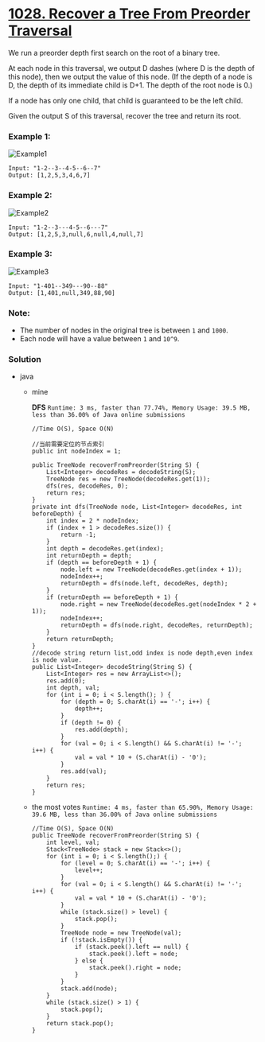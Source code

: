 # [1028. Recover a Tree From Preorder Traversal](https://leetcode.com/problems/recover-a-tree-from-preorder-traversal/)

We run a preorder depth first search on the root of a binary tree.

At each node in this traversal, we output D dashes (where D is the depth of this node), then we output the value of this node.  (If the depth of a node is D, the depth of its immediate child is D+1.  The depth of the root node is 0.)

If a node has only one child, that child is guaranteed to be the left child.

Given the output S of this traversal, recover the tree and return its root.

### Example 1:
![Example1](https://assets.leetcode.com/uploads/2019/04/08/recover-a-tree-from-preorder-traversal.png)
```
Input: "1-2--3--4-5--6--7"
Output: [1,2,5,3,4,6,7]
```

### Example 2:
![Example2](https://assets.leetcode.com/uploads/2019/04/11/screen-shot-2019-04-10-at-114101-pm.png)
```
Input: "1-2--3---4-5--6---7"
Output: [1,2,5,3,null,6,null,4,null,7]
```

### Example 3:
![Example3](https://assets.leetcode.com/uploads/2019/04/11/screen-shot-2019-04-10-at-114955-pm.png)
```
Input: "1-401--349---90--88"
Output: [1,401,null,349,88,90]
```

### Note:
* The number of nodes in the original tree is between `1` and `1000`.
* Each node will have a value between `1` and `10^9`.


### Solution
* java
  * mine 
  
    **DFS** `Runtime: 3 ms, faster than 77.74%, Memory Usage: 39.5 MB, less than 36.00% of Java online submissions`
    ```
    //Time O(S), Space O(N)
    
    //当前需要定位的节点索引
    public int nodeIndex = 1;

    public TreeNode recoverFromPreorder(String S) {
        List<Integer> decodeRes = decodeString(S);
        TreeNode res = new TreeNode(decodeRes.get(1));
        dfs(res, decodeRes, 0);
        return res;
    }
    private int dfs(TreeNode node, List<Integer> decodeRes, int beforeDepth) {
        int index = 2 * nodeIndex;
        if (index + 1 > decodeRes.size()) {
            return -1;
        }
        int depth = decodeRes.get(index);
        int returnDepth = depth;
        if (depth == beforeDepth + 1) {
            node.left = new TreeNode(decodeRes.get(index + 1));
            nodeIndex++;
            returnDepth = dfs(node.left, decodeRes, depth);
        }
        if (returnDepth == beforeDepth + 1) {
            node.right = new TreeNode(decodeRes.get(nodeIndex * 2 + 1));
            nodeIndex++;
            returnDepth = dfs(node.right, decodeRes, returnDepth);
        }
        return returnDepth;
    }
    //decode string return list,odd index is node depth,even index is node value.
    public List<Integer> decodeString(String S) {
        List<Integer> res = new ArrayList<>();
        res.add(0);
        int depth, val;
        for (int i = 0; i < S.length(); ) {
            for (depth = 0; S.charAt(i) == '-'; i++) {
                depth++;
            }
            if (depth != 0) {
                res.add(depth);
            }
            for (val = 0; i < S.length() && S.charAt(i) != '-'; i++) {
                val = val * 10 + (S.charAt(i) - '0');
            }
            res.add(val);
        }
        return res;
    }
    ```
    
  * the most votes `Runtime: 4 ms, faster than 65.90%, Memory Usage: 39.6 MB, less than 36.00% of Java online submissions`
    ```
    //Time O(S), Space O(N)
    public TreeNode recoverFromPreorder(String S) {
        int level, val;
        Stack<TreeNode> stack = new Stack<>();
        for (int i = 0; i < S.length();) {
            for (level = 0; S.charAt(i) == '-'; i++) {
                level++;
            }
            for (val = 0; i < S.length() && S.charAt(i) != '-'; i++) {
                val = val * 10 + (S.charAt(i) - '0');
            }
            while (stack.size() > level) {
                stack.pop();
            }
            TreeNode node = new TreeNode(val);
            if (!stack.isEmpty()) {
                if (stack.peek().left == null) {
                    stack.peek().left = node;
                } else {
                    stack.peek().right = node;
                }
            }
            stack.add(node);
        }
        while (stack.size() > 1) {
            stack.pop();
        }
        return stack.pop();
    }
    ```
  
  
  
